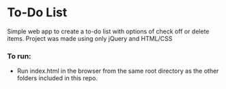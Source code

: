 <h1> To-Do List </h1>

<p> Simple web app to create a to-do list with options of check off or delete items. Project was made using only jQuery and HTML/CSS</p>


<h3> To run: </h3>

<ul>  
  <li>Run index.html in the browser from the same root directory as the other folders included in this repo.
</ul>
